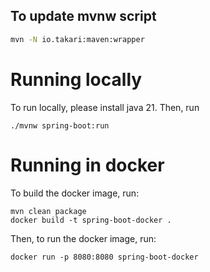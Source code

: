 ## To update mvnw script
```sh
mvn -N io.takari:maven:wrapper
```

# Running locally

To run locally, please install java 21.
Then, run
```shell
./mvnw spring-boot:run
```

# Running in docker

To build the docker image, run:
```shell
mvn clean package
docker build -t spring-boot-docker .
```

Then, to run the docker image, run:
```shell
docker run -p 8080:8080 spring-boot-docker
```
